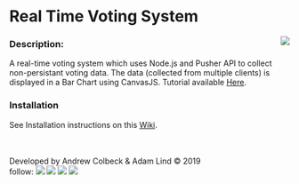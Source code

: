 # Real Time Voting System
<img align="right" src="https://gdurl.com/lVUE">


### Description:
A real-time voting system  which uses Node.js and Pusher API to collect non-persistant voting data.  The data (collected from multiple clients) is displayed in a Bar Chart using CanvasJS.  Tutorial available [Here](https://www.youtube.com/watch?v=SSDED3XKz-0).

### Installation
See Installation instructions on this [Wiki](https://github.com/AndrewColbeck/ProgrammingNotes/wiki/Node.js-&-React).

<br><br>Developed by Andrew Colbeck & Adam Lind © 2019<br>
follow: 
[<img src="https://gdurl.com/vYH5">](https://github.com/AndrewColbeck)
[<img src="https://gdurl.com/xpGoe">](https://www.facebook.com/andrewtcolbeck)
[<img src="https://gdurl.com/FGea">](https://www.youtube.com/channel/UCG9CXPHtEN6zEz-KmLGFT2A)
[<img src="https://gdurl.com/f8fuk">](https://www.linkedin.com/in/andrewcolbeck)

